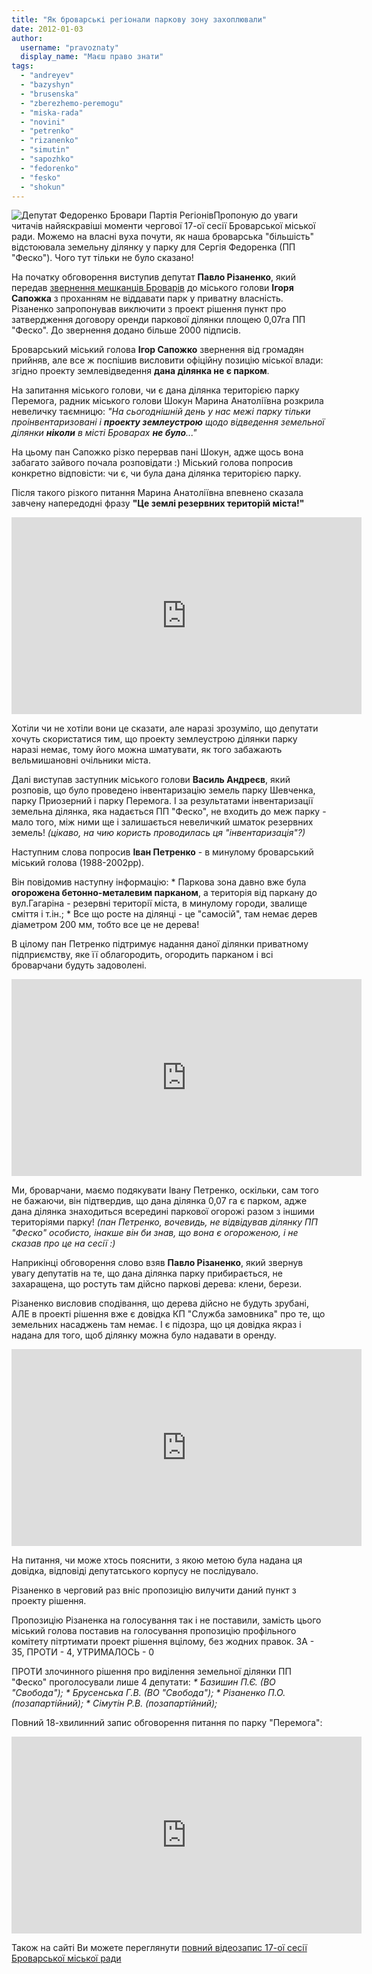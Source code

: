 ```yaml
---
title: "Як броварські регіонали паркову зону захоплювали"
date: 2012-01-03
author: 
  username: "pravoznaty"
  display_name: "Маєш право знати"
tags: 
  - "andreyev"
  - "bazyshyn"
  - "brusenska"
  - "zberezhemo-peremogu"
  - "miska-rada"
  - "novini"
  - "petrenko"
  - "rizanenko"
  - "simutin"
  - "sapozhko"
  - "fedorenko"
  - "fesko"
  - "shokun"
---
```


![](https://mpz.brovary.org/wp-content/uploads/2012/01/Депутат-Федоренко-Бровари-Партія-Регіонів.jpg "Депутат Федоренко Бровари Партія Регіонів")Пропоную до уваги читачів найяскравіші моменти чергової 17-ої сесії Броварської міської ради. Можемо на власні вуха почути, як наша броварська "більшість" відстоювала земельну ділянку у парку для Сергія Федоренка (ПП "Феско"). Чого тут тільки не було сказано!

На початку обговорення виступив депутат **Павло Різаненко**, який передав [звернення мешканців Броварів](https://mpz.brovary.org/novini/u-brovarah-did-moroz-prosit-deputativ-ne-chipaty-park-peremoga/ "У Броварах Дід Мороз просить депутатів не чіпати парк “Перемога”") до міського голови **Ігоря Сапожка** з проханням не віддавати парк <!--more-->у приватну власність. Різаненко запропонував виключити з проект рішення пункт про затвердження договору оренди паркової ділянки площею 0,07га ПП "Феско". До звернення додано більше 2000 підписів.

Броварський міський голова **Ігор Сапожко** звернення від громадян прийняв, але все ж поспішив висловити офіційну позицію міської влади: згідно проекту землевідведення **дана ділянка не є парком**.

На запитання міського голови, чи є дана ділянка територією парку Перемога, радник міського голови Шокун Марина Анатоліївна розкрила невеличку таємницю: _"На сьогоднішній день у нас межі парку тільки проінвентаризовані і **проекту землеустрою** щодо відведення земельної ділянки **ніколи** в місті Броварах **не було**..."_

На цьому пан Сапожко різко перервав пані Шокун, адже щось вона забагато зайвого почала розповідати :) Міський голова попросив конкретно відповісти: чи є, чи була дана ділянка територією парку.

Після такого різкого питання Марина Анатоліївна впевнено сказала завчену напередодні фразу **"Це землі резервних територій міста!"**

<iframe src="https://www.youtube.com/embed/T7j8knm38cw" frameborder="0" width="560" height="315"></iframe>

Хотіли чи не хотіли вони це сказати, але наразі зрозуміло, що депутати хочуть скористатися тим, що проекту землеустрою ділянки парку наразі немає, тому його можна шматувати, як того забажають вельмишановні очільники міста.

Далі виступав заступник міського голови **Василь Андреєв**, який розповів, що було проведено інвентаризацію земель парку Шевченка, парку Приозерний і парку Перемога. І за результатами інвентаризації земельна ділянка, яка надається ПП "Феско", не входить до меж парку - мало того, між ними ще і залишається невеличкий шматок резервних земель! _(цікаво, на чию користь проводилась ця "інвентаризація"?)_

Наступним слова попросив **Іван Петренко** - в минулому броварський міський голова (1988-2002рр).

Він повідомив наступну інформацію: \* Паркова зона давно вже була **огорожена бетонно-металевим парканом**, а територія від паркану до вул.Гагаріна - резервні території міста, в минулому городи, звалище сміття і т.ін.; \* Все що росте на ділянці - це "самосій", там немає дерев діаметром 200 мм, тобто все це не дерева!

В цілому пан Петренко підтримує надання даної ділянки приватному підприємству, яке її облагородить, огородить парканом і всі броварчани будуть задоволені.

<iframe width="560" height="315" src="https://www.youtube.com/embed/ZBX1WYUFY4A" frameborder="0" allowfullscreen></iframe>

Ми, броварчани, маємо подякувати Івану Петренко, оскільки, сам того не бажаючи, він підтвердив, що дана ділянка 0,07 га є парком, адже дана ділянка знаходиться всередині паркової огорожі разом з іншими територіями парку! _(пан Петренко, вочевидь, не відвідував ділянку ПП "Феско" особисто, інакше він би знав, що вона є огороженою, і не сказав про це на сесії :)_

Наприкінці обговорення слово взяв **Павло Різаненко**, який звернув увагу депутатів на те, що дана ділянка парку прибирається, не захаращена, що ростуть там дійсно паркові дерева: клени, берези.

Різаненко висловив сподівання, що дерева дійсно не будуть зрубані, АЛЕ в проекті рішення вже є довідка КП "Служба замовника" про те, що земельних насаджень там немає. І є підозра, що ця довідка якраз і надана для того, щоб ділянку можна було надавати в оренду.

<iframe width="560" height="315" src="https://www.youtube.com/embed/xziTMdoU1hU" frameborder="0" allowfullscreen></iframe>

На питання, чи може хтось пояснити, з якою метою була надана ця довідка, відповіді депутатського корпусу не послідувало.

Різаненко в черговий раз вніс пропозицію вилучити даний пункт з проекту рішення.

Пропозицію Різаненка на голосування так і не поставили, замість цього міський голова поставив на голосування пропозицію профільного комітету пітртимати проект рішення вцілому, без жодних правок. ЗА - 35, ПРОТИ - 4, УТРИМАЛОСЬ - 0

ПРОТИ злочинного рішення про виділення земельної ділянки ПП "Феско" проголосували лише 4 депутати: _\* Базишин П.Є. (ВО "Свобода"); \* Брусенська Г.В. (ВО "Свобода"); \* Різаненко П.О. (позапартійний); \* Сімутін Р.В. (позапартійний);_

Повний 18-хвилинний запис обговорення питання по парку "Перемога":

<iframe width="560" height="315" src="https://www.youtube.com/embed/Ph3VQRshpQU" frameborder="0" allowfullscreen></iframe>

Також на сайті Ви можете переглянути [повний відеозапис 17-ої сесії Броварської міської ради](https://mpz.brovary.org/novini/video-miska-rada-29-12-2011/ "ВІДЕО: 17-те сесійне засідання Броварської міської ради")
